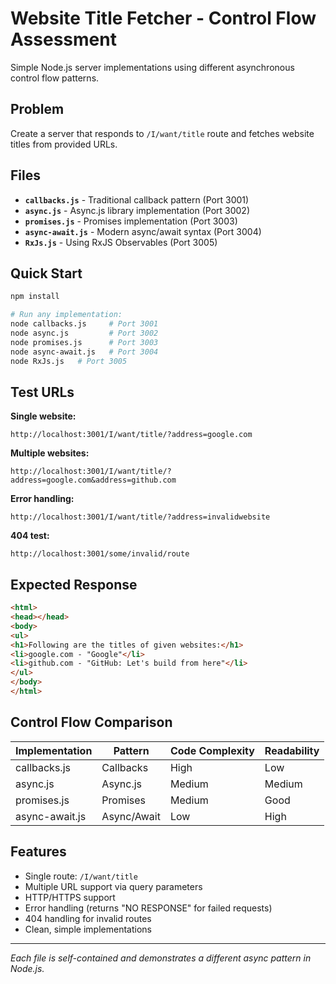 # Website Title Fetcher - Control Flow Assessment

Simple Node.js server implementations using different asynchronous control flow patterns.

## Problem

Create a server that responds to `/I/want/title` route and fetches website titles from provided URLs.

## Files

- **`callbacks.js`** - Traditional callback pattern (Port 3001)
- **`async.js`** - Async.js library implementation (Port 3002)  
- **`promises.js`** - Promises implementation (Port 3003)
- **`async-await.js`** - Modern async/await syntax (Port 3004)
- **`RxJs.js`** -  Using RxJS Observables (Port 3005)

## Quick Start

```bash
npm install

# Run any implementation:
node callbacks.js     # Port 3001
node async.js         # Port 3002
node promises.js      # Port 3003
node async-await.js   # Port 3004
node RxJs.js   # Port 3005
```

## Test URLs

**Single website:**
```
http://localhost:3001/I/want/title/?address=google.com
```

**Multiple websites:**
```
http://localhost:3001/I/want/title/?address=google.com&address=github.com
```

**Error handling:**
```
http://localhost:3001/I/want/title/?address=invalidwebsite
```

**404 test:**
```
http://localhost:3001/some/invalid/route
```

## Expected Response

```html
<html>
<head></head>
<body>
<ul>
<h1>Following are the titles of given websites:</h1>
<li>google.com - "Google"</li>
<li>github.com - "GitHub: Let's build from here"</li>
</ul>
</body>
</html>
```

## Control Flow Comparison

| Implementation | Pattern | Code Complexity | Readability |
|---------------|---------|-----------------|-------------|
| callbacks.js | Callbacks | High | Low |
| async.js | Async.js | Medium | Medium |
| promises.js | Promises | Medium | Good |
| async-await.js | Async/Await | Low | High |

## Features

-  Single route: `/I/want/title`
-  Multiple URL support via query parameters
-  HTTP/HTTPS support
-  Error handling (returns "NO RESPONSE" for failed requests)
-  404 handling for invalid routes
-  Clean, simple implementations

---

*Each file is self-contained and demonstrates a different async pattern in Node.js.*
